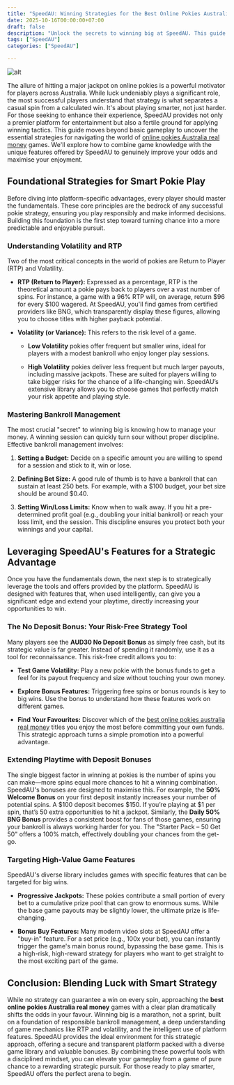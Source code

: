 ```yaml
---
title: "SpeedAU: Winning Strategies for the Best Online Pokies Australia"
date: 2025-10-16T00:00:00+07:00
draft: false
description: "Unlock the secrets to winning big at SpeedAU. This guide reveals expert strategies for playing the best online pokies Australia real money, from managing your bankroll to leveraging exclusive bonuses for maximum advantage."
tags: ["SpeedAU"]
categories: ["SpeedAU"]

---
```

![alt](https://d1kcxoyl356k1k.cloudfront.net/backend/production/2025/08/asdfasd_1754751729318.png)

 
The allure of hitting a major jackpot on online pokies is a powerful motivator for players across Australia. While luck undeniably plays a significant role, the most successful players understand that strategy is what separates a casual spin from a calculated win. It's about playing smarter, not just harder. For those seeking to enhance their experience, SpeedAU provides not only a premier platform for entertainment but also a fertile ground for applying winning tactics. This guide moves beyond basic gameplay to uncover the essential strategies for navigating the world of [online pokies Australia real money](https://speedau2.com/) games. We'll explore how to combine game knowledge with the unique features offered by SpeedAU to genuinely improve your odds and maximise your enjoyment.

## Foundational Strategies for Smart Pokie Play

Before diving into platform-specific advantages, every player should master the fundamentals. These core principles are the bedrock of any successful pokie strategy, ensuring you play responsibly and make informed decisions. Building this foundation is the first step toward turning chance into a more predictable and enjoyable pursuit.

### Understanding Volatility and RTP

Two of the most critical concepts in the world of pokies are Return to Player (RTP) and Volatility.

*   **RTP (Return to Player):** Expressed as a percentage, RTP is the theoretical amount a pokie pays back to players over a vast number of spins. For instance, a game with a 96% RTP will, on average, return $96 for every $100 wagered. At SpeedAU, you'll find games from certified providers like BNG, which transparently display these figures, allowing you to choose titles with higher payback potential.
    
*   **Volatility (or Variance):** This refers to the risk level of a game.
    
    *   **Low Volatility** pokies offer frequent but smaller wins, ideal for players with a modest bankroll who enjoy longer play sessions.
        
    *   **High Volatility** pokies deliver less frequent but much larger payouts, including massive jackpots. These are suited for players willing to take bigger risks for the chance of a life-changing win. SpeedAU’s extensive library allows you to choose games that perfectly match your risk appetite and playing style.
        

### Mastering Bankroll Management

The most crucial "secret" to winning big is knowing how to manage your money. A winning session can quickly turn sour without proper discipline. Effective bankroll management involves:

1.  **Setting a Budget:** Decide on a specific amount you are willing to spend for a session and stick to it, win or lose.
    
2.  **Defining Bet Size:** A good rule of thumb is to have a bankroll that can sustain at least 250 bets. For example, with a $100 budget, your bet size should be around $0.40.
    
3.  **Setting Win/Loss Limits:** Know when to walk away. If you hit a pre-determined profit goal (e.g., doubling your initial bankroll) or reach your loss limit, end the session. This discipline ensures you protect both your winnings and your capital.
    

## Leveraging SpeedAU's Features for a Strategic Advantage

Once you have the fundamentals down, the next step is to strategically leverage the tools and offers provided by the platform. SpeedAU is designed with features that, when used intelligently, can give you a significant edge and extend your playtime, directly increasing your opportunities to win.

### The No Deposit Bonus: Your Risk-Free Strategy Tool

Many players see the **AUD30 No Deposit Bonus** as simply free cash, but its strategic value is far greater. Instead of spending it randomly, use it as a tool for reconnaissance. This risk-free credit allows you to:

*   **Test Game Volatility:** Play a new pokie with the bonus funds to get a feel for its payout frequency and size without touching your own money.
    
*   **Explore Bonus Features:** Triggering free spins or bonus rounds is key to big wins. Use the bonus to understand how these features work on different games.
    
*   **Find Your Favourites:** Discover which of the [best online pokies australia real money](https://speedau2.com/) titles you enjoy the most before committing your own funds. This strategic approach turns a simple promotion into a powerful advantage.
    

### Extending Playtime with Deposit Bonuses

The single biggest factor in winning at pokies is the number of spins you can make—more spins equal more chances to hit a winning combination. SpeedAU's bonuses are designed to maximise this. For example, the **50% Welcome Bonus** on your first deposit instantly increases your number of potential spins. A $100 deposit becomes $150. If you’re playing at $1 per spin, that’s 50 extra opportunities to hit a jackpot. Similarly, the **Daily 50% BNG Bonus** provides a consistent boost for fans of those games, ensuring your bankroll is always working harder for you. The "Starter Pack – 50 Get 50" offers a 100% match, effectively doubling your chances from the get-go.

### Targeting High-Value Game Features

SpeedAU's diverse library includes games with specific features that can be targeted for big wins.

*   **Progressive Jackpots:** These pokies contribute a small portion of every bet to a cumulative prize pool that can grow to enormous sums. While the base game payouts may be slightly lower, the ultimate prize is life-changing.
    
*   **Bonus Buy Features:** Many modern video slots at SpeedAU offer a "buy-in" feature. For a set price (e.g., 100x your bet), you can instantly trigger the game's main bonus round, bypassing the base game. This is a high-risk, high-reward strategy for players who want to get straight to the most exciting part of the game.
    

## Conclusion: Blending Luck with Smart Strategy

While no strategy can guarantee a win on every spin, approaching the **best online pokies Australia real money** games with a clear plan dramatically shifts the odds in your favour. Winning big is a marathon, not a sprint, built on a foundation of responsible bankroll management, a deep understanding of game mechanics like RTP and volatility, and the intelligent use of platform features. SpeedAU provides the ideal environment for this strategic approach, offering a secure and transparent platform packed with a diverse game library and valuable bonuses. By combining these powerful tools with a disciplined mindset, you can elevate your gameplay from a game of pure chance to a rewarding strategic pursuit. For those ready to play smarter, SpeedAU offers the perfect arena to begin.